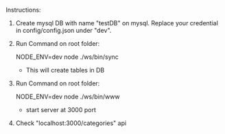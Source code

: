 Instructions:

1) Create mysql DB with name "testDB" on mysql. Replace your credential in config/config.json under "dev".

2) Run Command on root folder: 

	NODE_ENV=dev node ./ws/bin/sync
	
	* This will create tables in DB
	
3) Run Command on root folder: 

	NODE_ENV=dev node ./ws/bin/www
	
	* start server at 3000 port
	
4) Check "localhost:3000/categories" api
